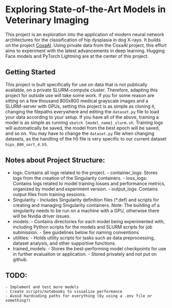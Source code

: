# Exploring State-of-the-Art Models in Veterinary Imaging
This project is an exploration into the application of modern neural network architectures for the classification of hip dysplasia in dog X-rays. It builds on the project [CoxaAI](https://github.com/huynhngoc/coxaai/tree/master). Using private data from the CoxaAI project, this effort aims to experiment with the latest advancements in deep learning. 
Hugging Face models and PyTorch Lightning are at the center of this project.

## Getting Started
This project is built specifically for use on data that is not publically available, on a private SLURM-compute cluster. Therefore, adapting this project for outside use will take some work. If you for some reason are sitting on a few thousand 800x800 medical grayscale images and a SLURM-server with GPUs, setting this project is as simple as cloning it, changing the filepaths everywhere and editing the `dataset.py` file to load your data according to your setup. 
If you have all of the above, training a model is as simple as running `sbatch {model_name}_slurm.sh`. Training logs will automatically be saved, the model from the best epoch will be saved, and so on. You may have to change the `dataset.py` file when changing datasets, as the handling of the h5 file is very specific to our current dataset `hips_800_sort_4.h5`.

## Notes about Project Structure:
- 	logs: Contains all logs related to the project.
		- container_logs: Stores logs from the creation of the Singularity containers.
		- loss_logs: Contains logs related to model training losses and performance metrics, organized by model and experiment version.
		- output_logs: Contains output files from training sessions.
- 	Singularity
		- Includes Singularity definition files (*.def) and scripts for creating and managing Singularity containers. Note: The building of a singularity needs to be run on a machine with a GPU, otherwise there will be Nvidia driver issues.
- 	models:
		- Contains directories for each model being experimented with, including Python scripts for the models and SLURM scripts for job submission. 
		- See guidelines below for naming conventions
- 	utilities:
		- Holds utility scripts for tasks such as data preprocessing, dataset analysis, and other supportive functions.
- 	trained_models:
		- Stores the best-performing model checkpoints for use in further evaluation or application.
		- Stored privately and not put on github.

## TODO:
	- Implement and test more models
	- Create scripts/notebooks to visualize performance
	- Avoid hardcoding paths for everything (by using a .env file or something?)